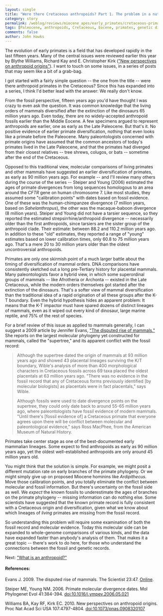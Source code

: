 ```yaml
---
layout: single 
title: "Were there Cretaceous anthropoids? Part 1. The problem in a nutshell" 
category: story
permalink: /weblog/reviews/miocene_apes/early_primates/cretaceous-primates-2010.html
tags: [Paleocene, anthropoids, Cretaceous, Eocene, primates, genetic divergence] 
comments: false 
author: John Hawks 
---
```


The evolution of early primates is a field that has developed rapidly in the last fifteen years. Many of the central issues were reviewed earlier this year by Blythe Williams, Richard Kay and E. Christopher Kirk (<a href="http://dx.doi.org/10.1073/pnas.0908320107">"New perspectives on anthropoid origins"</a>). I want to touch on some issues, in a series of posts that may seem like a bit of a grab-bag. 

I got started with a fairly simple question -- the one from the title -- were there anthropoid primates in the Cretaceous? Since this has expanded into a series, I think I'd better lead with the answer: We really don't know. 

From the fossil perspective, fifteen years ago you'd have thought I was crazy to even ask the question. It was common knowledge that the living orders of mammals diversified after the extinction of the dinosaurs 65 million years ago. Even today, there are no widely-accepted anthropoid fossils earlier than the Middle Eocene. A few specimens argued to represent anthropoids are earlier, one as early as the Late Paleocene. But that's it. No positive evidence of earlier primate diversification, nothing that even looks like a primate before the Paleocene. Many paleontologists concerned with primate origins have assumed that the common ancestors of today's primates lived in the Late Paleocene, and that the primates had diverged from their closest relatives -- tree shrews, colugos, or bats -- sometime after the end of the Cretaceous. 

Opposed to this traditional view, molecular comparisons of living primates and other mammals have suggested an earlier diversification of primates, as early as 90 million years ago. For example -- and I'll review many others during the course of the series -- Steiper and Young (2006) estimated the ages of primate divergences from long sequences homologous to an area around the <i>CFTR</i> gene on human chromosome 7. Like most studies, they assumed some "calibration points" with dates based on fossil evidence. One of these was the human-chimpanzee divergence (7 million years, based on <i>Sahelanthropus</i>), the other was the macaque-baboon divergence (8 million years). Steiper and Young did not have a tarsier sequence, so they reported the estimated strepsirrhine/anthropoid divergence -- necessarily older than the first anthropoids, since tarsiers are the sister group of the anthropoid clade. Their estimate: between 88.2 and 110.2 million years ago. In addition to these "old" estimates, they reported a range of "young" estimates based on lower calibration times, only 60.8 to 75 million years ago. That's a mere 20 to 30 million years older than the oldest uncontroversial anthropoids. 


Primates are only one skirmish point of a much larger battle about the timing of diversification of mammal orders. DNA comparisons have consistently sketched out a long pre-Tertiary history for placental mammals. Many paleontologists favor a hybrid view, in which some superordinal groups of mammals -- like Afrotheria or Archonta -- existed in the Late Cretaceous, while the modern orders themselves got started after the extinction of the dinosaurs. That's a softer view of mammal diversification than the traditional idea of a rapid origination of all these groups after the K-T boundary. Even the hybrid hypothesis hides an apparent problem: It means that the K-T impactor must have spared dozens of distinct lineages of mammals, even as it wiped out every kind of dinosaur, large marine reptile, and 75% of the rest of species. 

For a brief review of this issue as applied to mammals generally, I can suggest a 2009 article by Jennifer Evans, <a href="http://www.the-scientist.com/article/display/55302/">"The disputed rise of mammals."</a> She reports on the largest molecular phylogeny yet constructed for mammals, called the "supertree," and its apparent conflict with the fossil record: 

<blockquote>Although the supertree dated the origin of mammals at 93 million years ago and showed 43 placental lineages surviving the K/T boundary, Wible's analysis of more than 400 morphological characters in Cretaceous fossils across 69 taxa placed the oldest placentals at 63 million years ago. "There was no evidence in the fossil record that any of Cretaceous forms previously identified [by molecular biologists] as placentals were in fact placentals," says Wible.

Although fossils were used to date divergence points on the supertree, they could only date back to around 55-65 million years ago, where paleontologists have fossil evidence of modern mammals. "Until there's [fossil evidence of] a Cretaceous primate that everyone agrees upon there will be conflict between molecular and paleontological evidence," says Ross MacPhee, from the American Museum of Natural History.</blockquote>

Primates take center stage as one of the best-documented early mammalian lineages. Some expect to find anthropoids as early as 90 million years ago, yet the oldest well-established anthropoids are only around 45 million years old. 

You might think that the solution is simple. For example, we might posit a different mutation rate on early branches of the primate phylogeny. Or we might simply give up on proposed Miocene hominins like <i>Ardipithecus</i>. Move those calibration points, and you totally eliminate the conflict between molecular and fossil information. But there's uncertainty on the fossil side as well. We <i>expect</i> the known fossils to underestimate the ages of branches on the primate phylogeny -- missing information can do nothing else. Some scientists have suggested that the known primate record is fully consistent with a Cretaceous origin and diversification, given what we know about which lineages of <i>living</i> primates are missing from the fossil record. 

So understanding this problem will require some examination of both the fossil record and molecular evidence. Today this molecular side can be expanded to whole-genome comparisons of various kinds, and the data have expanded faster than anybody's analysis of them. That makes it a great topic -- there's work to do here, for those who understand the connections between the fossil and genetic records. 

Next: <a href="http://johnhawks.net/weblog/reviews/miocene_apes/early_primates/what-is-an-anthropoid-2010.html">"What is an anthropoid?"</a>


<h4>References:</h4>

<p class="cite">Evans J. 2009. The disputed rise of mammals. The Scientist 23:47. <a href="http://www.the-scientist.com/article/display/55302/">Online</a>. 


<p class="cite">Steiper ME, Young NM. 2006. Primate molecular divergence dates. Mol Phylogenet Evol 41:384-394. <a href="http://dx.doi.org/10.1016/j.ympev.2006.05.021">doi:10.1016/j.ympev.2006.05.021</a></p> 


<p class="cite">Williams BA, Kay RF, Kirk EC. 2010. New perspectives on anthropoid origins. Proc Nat Acad Sci USA 107:4797-4804. <a href="http://dx.doi.org/10.1073/pnas.0908320107">doi:10.1073/pnas.0908320107</a></p>

